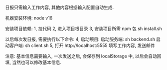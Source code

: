 日报只需输入工作内容, 其他内容根据输入配置自动生成.

机器安装环境:
node v16

安装项目依赖:
1, 拉代码
2, 进入项目根目录
3, 安装项目所需 npm 包 sh install.sh

以后每次发日报, 需要执行以下命令:
4, 启动项目:
启动服务端: sh backend.sh
启动客户端: sh client.sh
5, 打开 http://localhost:5555 填写工作内容, 发送邮件

注意:
基本信息需要输入, 一次发送之后, 会保存到 localStorage 中, 以后会自动回填,
当然也可以修改基本信息.
